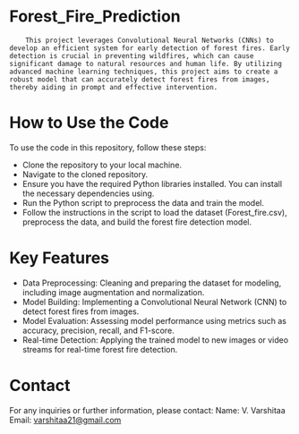 # Forest_Fire_Prediction 
        This project leverages Convolutional Neural Networks (CNNs) to develop an efficient system for early detection of forest fires. Early detection is crucial in preventing wildfires, which can cause significant damage to natural resources and human life. By utilizing advanced machine learning techniques, this project aims to create a robust model that can accurately detect forest fires from images, thereby aiding in prompt and effective intervention.

# How to Use the Code
To use the code in this repository, follow these steps:
- Clone the repository to your local machine.
- Navigate to the cloned repository.
- Ensure you have the required Python libraries installed. You can install the necessary dependencies using.
- Run the Python script to preprocess the data and train the model.
- Follow the instructions in the script to load the dataset (Forest_fire.csv), preprocess the data, and build the forest fire detection model.
  
# Key Features
- Data Preprocessing: Cleaning and preparing the dataset for modeling, including image augmentation and normalization.
- Model Building: Implementing a Convolutional Neural Network (CNN) to detect forest fires from images.
- Model Evaluation: Assessing model performance using metrics such as accuracy, precision, recall, and F1-score.
- Real-time Detection: Applying the trained model to new images or video streams for real-time forest fire detection.

# Contact
 For any inquiries or further information, please contact: Name: V. Varshitaa Email: varshitaa21@gmail.com
